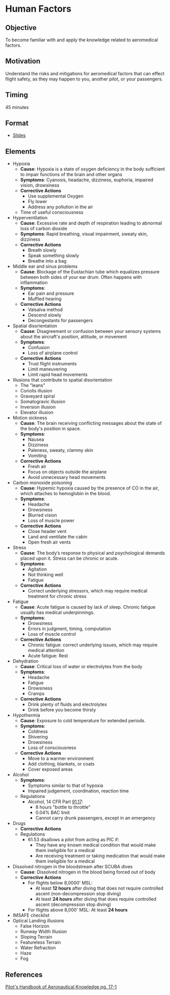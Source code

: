 # Human Factors

## Objective

To become familiar with and apply the knowledge related to aeromedical factors.

## Motivation

Understand the risks and mitigations for aeromedical factors that can effect flight safety, as they may happen to you, another pilot, or your passengers.

## Timing

45 minutes

## Format

- [Slides](/slides/00-human-factors.pdf)

## Elements

- Hypoxia
  - **Cause**: Hypoxia is a state of oxygen deficiency in the body sufficient to impair functions of the brain and other organs
  - **Symptoms**: Cyanosis, headache, dizziness, euphoria, impaired vision, drowsiness
  - **Corrective Actions**
    - Use supplemental Oxygen
    - Fly lower
    - Address any pollution in the air
  - Time of useful consciousness
- Hyperventilation
  - **Cause**: Excessive rate and depth of respiration leading to abnormal loss of carbon dioxide
  - **Symptoms**: Rapid breathing, visual impairment, sweaty skin, dizziness
  - **Corrective Actions**
    - Breath slowly
    - Speak something slowly
    - Breathe into a bag
- Middle ear and sinus problems
  - **Cause**: Blockage of the Eustachian tube which equalizes pressure between both sides of your ear drum. Often happens with inflammation
  - **Symptoms**:
    - Ear pain and pressure
    - Muffled hearing
  - **Corrective Actions**
    - Valsalva method
    - Descend slowly
    - Decongestants for passengers
- Spatial disorientation
  - **Cause**: Disagreement or confusion between your sensory systems about the aircraft's position, attitude, or movement
  - **Symptoms**:
    - Confusion
    - Loss of airplane control
  - **Corrective Actions**
    - Trust flight instruments
    - Limit maneuvering
    - Limit rapid head movements
- Illusions that contribute to spatial disorientation
  - The "leans"
  - Coriolis illusion
  - Graveyard spiral
  - Somatogravic illusion
  - Inversion illusion
  - Elevator illusion
- Motion sickness
  - **Cause**: The brain receiving conflicting messages about the state of the body's position in space.
  - **Symptoms**:
    - Nausea
    - Dizziness
    - Paleness, sweaty, clammy skin
    - Vomiting
  - **Corrective Actions**
    - Fresh air
    - Focus on objects outside the airplane
    - Avoid unnecessary head movements
- Carbon monoxide poisoning
  - **Cause**: Hypemic hypoxia caused by the presence of CO in the air, which attaches to hemoglobin in the blood.
  - **Symptoms**:
    - Headache
    - Drowsiness
    - Blurred vision
    - Loss of muscle power
  - **Corrective Actions**
    - Close header vent
    - Land and ventilate the cabin
    - Open fresh air vents
- Stress
  - **Cause**: The body’s response to physical and psychological demands placed upon it. Stress can be chronic or acute.
  - **Symptoms**:
    - Agitation
    - Not thinking well
    - Fatigue
  - **Corrective Actions**
    - Correct underlying stressors, which may require medical treatment for chronic stress
- Fatigue
  - **Cause**: Acute fatigue is caused by lack of sleep. Chronic fatigue usually has medical underpinnings.
  - **Symptoms**:
    - Drowsiness
    - Errors in judgment, timing, computation
    - Loss of muscle control
  - **Corrective Actions**
    - Chronic fatigue: correct underlying issues, which may require medical attention
    - Acute fatigue: Rest
- Dehydration
  - **Cause**: Critical loss of water or electrolytes from the body
  - **Symptoms**:
    - Headache
    - Fatigue
    - Drowsiness
    - Cramps
  - **Corrective Actions**
    - Drink plenty of fluids and electrolytes
    - Drink before you become thirsty
- Hypothermia
  - **Cause**: Exposure to cold temperature for extended periods.
  - **Symptoms**:
    - Coldness
    - Shivering
    - Drowsiness
    - Loss of consciousness
  - **Corrective Actions**
    - Move to a warmer environment
    - Add clothing, blankets, or coats
    - Cover exposed areas
- Alcohol
  - **Symptoms**:
    - Symptoms similar to that of hypoxia
    - Impaired judgement, coordination, reaction time
  - Regulations
    - Alcohol, 14 CFR Part [91.17](/_references/14-CFR/91.17):
      - 8 hours "bottle to throttle"
      - 0.04% BAC limit
      - Cannot carry drunk passengers, except in an emergency
- Drugs
  - **Corrective Actions**
  - Regulations
    - 61.53 disallows a pilot from acting as PIC if:
      - They have any known medical condition that would make them ineligible for a medical
      - Are receiving treatment or taking medication that would make them ineligible for a medical
- Dissolved nitrogen in the bloodstream after SCUBA dives
  - **Cause**: Dissolved nitrogen in the blood being forced out of body
  - **Corrective Actions**
    - For flights below 8,0000' MSL:
      - At least **12 hours** after diving that does not require controlled ascent (non-decompression stop diving)
      - At least **24 hours** after diving that does require controlled ascent (decompression stop diving)
    - For flights above 8,000' MSL: At least **24 hours**
- IMSAFE checklist
- Optical Landing illusions
  - False Horizon
  - Runway Width Illusion
  - Sloping Terrain
  - Featureless Terrain
  - Water Refraction
  - Haze
  - Fog

## References

[Pilot's Handbook of Aeronautical Knowledge pg. 17-1](/_references/PHAK/17-1)
